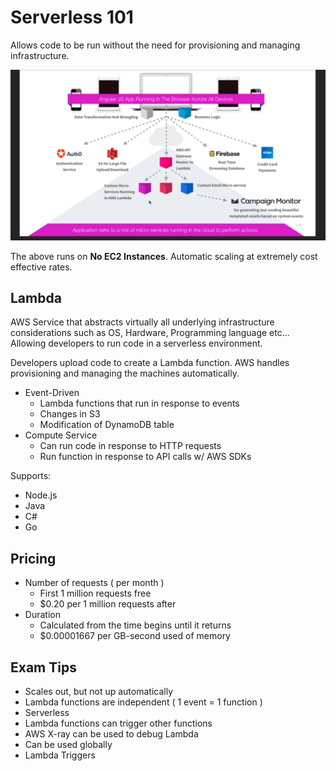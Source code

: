 # Serverless 101 #

Allows code to be run without the need for provisioning and managing infrastructure.

![Serverless Infrastructure](images/cloud-guru-serverless.png)

The above runs on **No EC2 Instances**. Automatic scaling at extremely cost effective rates.

## Lambda ##

AWS Service that abstracts virtually all underlying infrastructure considerations such as OS, Hardware, Programming language etc... Allowing developers to run code in a serverless environment.

Developers upload code to create a Lambda function. AWS handles provisioning and managing the machines automatically.

- Event-Driven
    - Lambda functions that run in response to events
    - Changes in S3
    - Modification of DynamoDB table
- Compute Service
    - Can run code in response to HTTP requests
    - Run function in response to API calls w/ AWS SDKs

Supports:

- Node.js
- Java
- C#
- Go

## Pricing ##

- Number of requests ( per month )
    - First 1 million requests free
    - $0.20 per 1 million requests after
- Duration
    - Calculated from the time begins until it returns
    - $0.00001667 per GB-second used of memory

## Exam Tips ##

- Scales out, but not up automatically
- Lambda functions are independent ( 1 event = 1 function )
- Serverless
- Lambda functions can trigger other functions
- AWS X-ray can be used to debug Lambda
- Can be used globally
- Lambda Triggers
